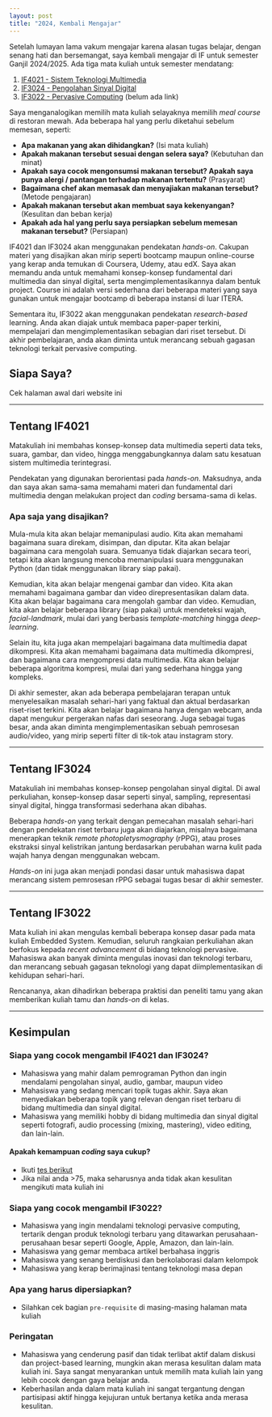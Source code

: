 ```yaml
---
layout: post
title: "2024, Kembali Mengajar"
---
```


Setelah lumayan lama vakum mengajar karena alasan tugas belajar, dengan senang hati dan bersemangat, saya kembali mengajar di IF untuk semester Ganjil 2024/2025. Ada tiga mata kuliah untuk semester mendatang:

1. [IF4021 - Sistem Teknologi Multimedia](/course/if4021/)
2. [IF3024 - Pengolahan Sinyal Digital](/course/if3024)
3. [IF3022 - Pervasive Computing]() (belum ada link)

Saya menganalogikan memilih mata kuliah selayaknya memilih *meal course* di restoran mewah. Ada beberapa hal yang perlu diketahui sebelum memesan, seperti:

- **Apa makanan yang akan dihidangkan?** (Isi mata kuliah)
- **Apakah makanan tersebut sesuai dengan selera saya?** (Kebutuhan dan minat)
- **Apakah saya cocok mengonsumsi makanan tersebut? Apakah saya punya alergi / pantangan terhadap makanan tertentu?** (Prasyarat)
- **Bagaimana chef akan memasak dan menyajiakan makanan tersebut?** (Metode pengajaran)
- **Apakah makanan tersebut akan membuat saya kekenyangan?** (Kesulitan dan beban kerja)
- **Apakah ada hal yang perlu saya persiapkan sebelum memesan makanan tersebut?** (Persiapan)

IF4021 dan IF3024 akan menggunakan pendekatan *hands-on*. Cakupan materi yang disajikan akan mirip seperti bootcamp maupun online-course yang kerap anda temukan di Coursera, Udemy, atau edX. Saya akan memandu anda untuk memahami konsep-konsep fundamental dari multimedia dan sinyal digital, serta mengimplementasikannya dalam bentuk project. Course ini adalah versi sederhana dari beberapa materi yang saya gunakan untuk mengajar bootcamp di beberapa instansi di luar ITERA.

Sementara itu, IF3022 akan menggunakan pendekatan *research-based* learning. Anda akan diajak untuk membaca paper-paper terkini, mempelajari dan mengimplementasikan sebagian dari riset tersebut. Di akhir pembelajaran, anda akan diminta untuk merancang sebuah gagasan teknologi terkait pervasive computing.

## Siapa Saya?
Cek halaman awal dari website ini

---

## Tentang IF4021

Matakuliah ini membahas konsep-konsep data multimedia seperti data teks, suara, gambar, dan video, hingga menggabungkannya dalam satu kesatuan sistem multimedia terintegrasi.

Pendekatan yang digunakan berorientasi pada *hands-on*. Maksudnya, anda dan saya akan sama-sama memahami materi dan fundamental dari multimedia dengan melakukan project dan *coding* bersama-sama di kelas.

### Apa saja yang disajikan?

Mula-mula kita akan belajar memanipulasi audio. Kita akan memahami bagaimana suara direkam, disimpan, dan diputar. Kita akan belajar bagaimana cara mengolah suara. Semuanya tidak diajarkan secara teori, tetapi kita akan langsung mencoba memanipulasi suara menggunakan Python (dan tidak menggunakan library siap pakai).

Kemudian, kita akan belajar mengenai gambar dan video. Kita akan memahami bagaimana gambar dan video direpresentasikan dalam data. Kita akan belajar bagaimana cara mengolah gambar dan video. Kemudian, kita akan belajar beberapa library (siap pakai) untuk mendeteksi wajah, *facial-landmark*, mulai dari yang berbasis *template-matching* hingga *deep-learning*.

Selain itu, kita juga akan mempelajari bagaimana data multimedia dapat dikompresi. Kita akan memahami bagaimana data multimedia dikompresi, dan bagaimana cara mengompresi data multimedia. Kita akan belajar beberapa algoritma kompresi, mulai dari yang sederhana hingga yang kompleks.

Di akhir semester, akan ada beberapa pembelajaran terapan untuk menyelesaikan masalah sehari-hari yang faktual dan aktual berdasarkan riset-riset terkini. Kita akan belajar bagaimana hanya dengan webcam, anda dapat mengukur pergerakan nafas dari seseorang. Juga sebagai tugas besar, anda akan diminta mengimplementasikan sebuah pemrosesan audio/video, yang mirip seperti filter di tik-tok atau instagram story.

---

## Tentang IF3024

Matakuliah ini membahas konsep-konsep pengolahan sinyal digital. Di awal perkuliahan, konsep-konsep dasar seperti sinyal, sampling, representasi sinyal digital, hingga transformasi sederhana akan dibahas.

Beberapa *hands-on* yang terkait dengan pemecahan masalah sehari-hari dengan pendekatan riset terbaru juga akan diajarkan, misalnya bagaimana menerapkan teknik *remote photopletysmography* (rPPG), atau proses ekstraksi sinyal kelistrikan jantung berdasarkan perubahan warna kulit pada wajah hanya dengan menggunakan webcam.

*Hands-on* ini juga akan menjadi pondasi dasar untuk mahasiswa dapat merancang sistem pemrosesan rPPG sebagai tugas besar di akhir semester.

---

## Tentang IF3022

Mata kuliah ini akan mengulas kembali beberapa konsep dasar pada mata kuliah Embedded System. Kemudian, seluruh rangkaian perkuliahan akan berfokus kepada *recent advancement* di bidang teknologi pervasive. Mahasiswa akan banyak diminta mengulas inovasi dan teknologi terbaru, dan merancang sebuah gagasan teknologi yang dapat diimplementasikan di kehidupan sehari-hari.

Rencananya, akan dihadirkan beberapa praktisi dan peneliti tamu yang akan memberikan kuliah tamu dan *hands-on* di kelas.

---

## Kesimpulan

### Siapa yang cocok mengambil IF4021 dan IF3024?
- Mahasiswa yang mahir dalam pemrograman Python dan ingin mendalami pengolahan sinyal, audio, gambar, maupun video
- Mahasiswa yang sedang mencari topik tugas akhir. Saya akan menyediakan beberapa topik yang relevan dengan riset terbaru di bidang multimedia dan sinyal digital.
- Mahasiswa yang memiliki hobby di bidang multimedia dan sinyal digital seperti fotografi, audio processing (mixing, mastering), video editing, dan lain-lain.

#### Apakah kemampuan *coding* saya cukup?
- Ikuti [tes berikut](https://www.w3schools.com/quiztest/quiztest.asp?qtest=PYTHON)
- Jika nilai anda >75, maka seharusnya anda tidak akan kesulitan mengikuti mata kuliah ini

### Siapa yang cocok mengambil IF3022?
- Mahasiswa yang ingin mendalami teknologi pervasive computing, tertarik dengan produk teknologi terbaru yang ditawarkan perusahaan-perusahaan besar seperti Google, Apple, Amazon, dan lain-lain.
- Mahasiswa yang gemar membaca artikel berbahasa inggris
- Mahasiswa yang senang berdiskusi dan berkolaborasi dalam kelompok
- Mahasiswa yang kerap berimajinasi tentang teknologi masa depan

### Apa yang harus dipersiapkan?
- Silahkan cek bagian `pre-requisite` di masing-masing halaman mata kuliah

### Peringatan
- Mahasiswa yang cenderung pasif dan tidak terlibat aktif dalam diskusi dan project-based learning, mungkin akan merasa kesulitan dalam mata kuliah ini. Saya sangat menyarankan untuk memilih mata kuliah lain yang lebih cocok dengan gaya belajar anda.
- Keberhasilan anda dalam mata kuliah ini sangat tergantung dengan partisipasi aktif hingga kejujuran untuk bertanya ketika anda merasa kesulitan.